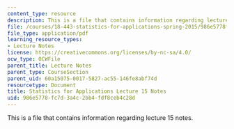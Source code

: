 ```yaml
---
content_type: resource
description: This is a file that contains information regarding lecture 15 notes.
file: /courses/18-443-statistics-for-applications-spring-2015/986e5778fc7d3a4c2bb4fdf8ceb4c28d_MIT18_443S15_LEC15.pdf
file_type: application/pdf
learning_resource_types:
- Lecture Notes
license: https://creativecommons.org/licenses/by-nc-sa/4.0/
ocw_type: OCWFile
parent_title: Lecture Notes
parent_type: CourseSection
parent_uid: 60a15075-0017-5827-ac55-146fe8abf74d
resourcetype: Document
title: Statistics for Applications Lecture 15 Notes
uid: 986e5778-fc7d-3a4c-2bb4-fdf8ceb4c28d
---
```

This is a file that contains information regarding lecture 15 notes.
